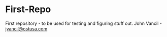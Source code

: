 # First-Repo
First repository - to be used for testing and figuring stuff out.
John Vancil - jvancil@ostusa.com  
